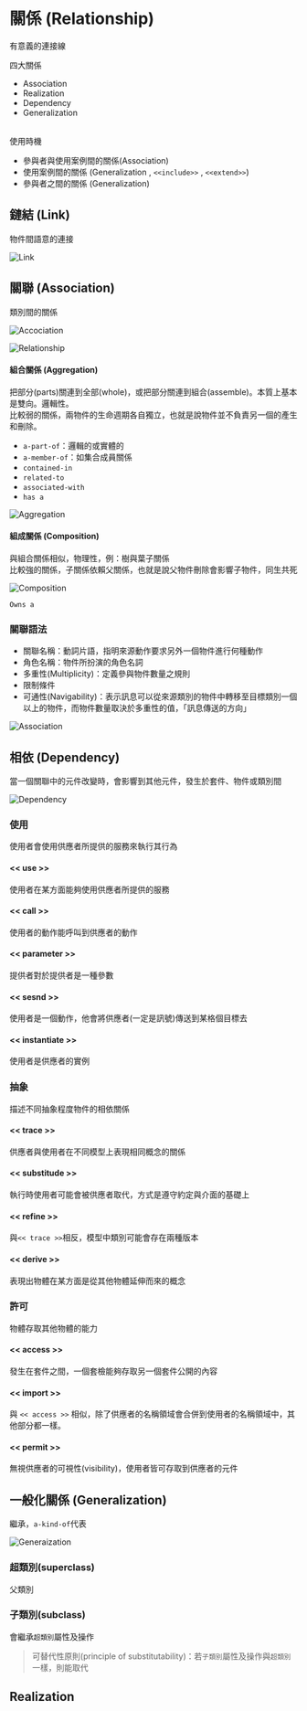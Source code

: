 # 關係 (Relationship)

有意義的連接線<br>

四大關係

* Association
* Realization
* Dependency
* Generalization

<br>
使用時機

* 參與者與使用案例間的關係(Association)
* 使用案例間的關係 (Generalization , `<<include>>` , `<<extend>>`)
* 參與者之間的關係 (Generalization)

## 鏈結 (Link)

物件間語意的連接

![Link](/images/Object_Link.PNG "Link") 

## 關聯 (Association)

類別間的關係

![Accociation](/images/Class_Association.PNG "Accociation") 

![Relationship](/images/Relationship.PNG "Relationship")

#### 組合關係 (Aggregation)

把部分(parts)關連到全部(whole)，或把部分關連到組合(assemble)。本質上基本是雙向。邏輯性。 <br>
比較弱的關係，兩物件的生命週期各自獨立，也就是說物件並不負責另一個的產生和刪除。

* `a-part-of`：邏輯的或實體的
* `a-member-of`：如集合成員關係
* `contained-in`
* `related-to`
* `associated-with`
* `has a`

![Aggregation](/images/Class_Aggregation.PNG "Aggregation") 

#### 組成關係 (Composition)

與組合關係相似，物理性，例：樹與葉子關係 <br>
比較強的關係，子關係依賴父關係，也就是說父物件刪除會影響子物件，同生共死

![Composition](/images/Class_Composition.PNG "Composition") 

`Owns a`

### 關聯語法

* 關聯名稱：動詞片語，指明來源動作要求另外一個物件進行何種動作
* 角色名稱：物件所扮演的角色名詞
* 多重性(Multiplicity)：定義參與物件數量之規則
* 限制條件
* 可通性(Navigability)：表示訊息可以從來源類別的物件中轉移至目標類別一個以上的物件，而物件數量取決於多重性的值，「訊息傳送的方向」

![Association](/images/Relationship_Association.PNG "Association") 

## 相依 (Dependency)

當一個關聯中的元件改變時，會影響到其他元件，發生於套件、物件或類別間

![Dependency](/images/Relationship_Dependency.PNG "Dependency") 

### 使用

使用者會使用供應者所提供的服務來執行其行為

#### << use >>

使用者在某方面能夠使用供應者所提供的服務

#### << call >>

使用者的動作能呼叫到供應者的動作

#### << parameter >>

提供者對於提供者是一種參數

#### << sesnd >>

使用者是一個動作，他會將供應者(一定是訊號)傳送到某格個目標去

#### << instantiate >>

使用者是供應者的實例

### 抽象

描述不同抽象程度物件的相依關係

#### << trace >>

供應者與使用者在不同模型上表現相同概念的關係

#### << substitude >>

執行時使用者可能會被供應者取代，方式是遵守約定與介面的基礎上

#### << refine >>

與`<< trace >>`相反，模型中類別可能會存在兩種版本

#### << derive >> 

表現出物體在某方面是從其他物體延伸而來的概念

### 許可

物體存取其他物體的能力

#### << access >>

發生在套件之間，一個套檢能夠存取另一個套件公開的內容

#### << import >>

與 `<< access >>` 相似，除了供應者的名稱領域會合併到使用者的名稱領域中，其他部分都一樣。

#### << permit >>

無視供應者的可視性(visibility)，使用者皆可存取到供應者的元件

## 一般化關係 (Generalization)

繼承，`a-kind-of`代表

![Generaization](/images/Class_Generaization.PNG "Generaization") 

### 超類別(superclass) 

父類別

### 子類別(subclass)

會繼承`超類別`屬性及操作

> 可替代性原則(principle of substitutability)：若`子類別`屬性及操作與`超類別`一樣，則能取代

## Realization
